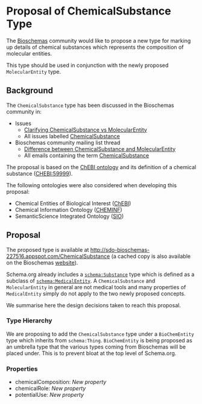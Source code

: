 # Proposal of ChemicalSubstance Type

The [Bioschemas](https://bioschemas.org) community would like to propose a new type for marking up details of chemical substances which represents the composition of molecular entities. 

This type should be used in conjunction with the newly proposed `MolecularEntity` type.

## Background

The `ChemicalSubstance` type has been discussed in the Bioschemas community in:

- Issues
  - [Clarifying ChemicalSubstance vs MolecularEntity](https://github.com/BioSchemas/specifications/issues/327)
  - All issues labelled [ChemicalSubstance](https://github.com/BioSchemas/specifications/issues?utf8=✓&q=label:"type:+ChemicalSubstance")
- Bioschemas community mailing list thread
  - [Difference between ChemicalSubstance and MolecularEntity](https://lists.w3.org/Archives/Public/public-bioschemas/2019Jun/0008.html)
  - All emails containing the term [ChemicalSubstance](https://www.w3.org/Search/Mail/Public/advanced_search?keywords=&hdr-1-name=subject&hdr-1-query=chemicalsubstance&hdr-2-name=from&hdr-2-query=&hdr-3-name=message-id&hdr-3-query=&period_month=&period_year=&index-grp=Public__FULL&index-type=t&type-index=public-bioschemas&resultsperpage=20&sortby=date-asc)

The proposal is based on the [ChEBI ontology](https://www.ebi.ac.uk/chebi/) and its definition of a chemical substance ([CHEBI:59999](https://www.ebi.ac.uk/chebi/searchId.do?chebiId=CHEBI%3A59999)).

The following ontologies were also considered when developing this proposal:

- Chemical Entities of Biological Interest ([ChEBI](https://www.ebi.ac.uk/chebi/))
- Chemical Information Ontology ([CHEMINF](http://semanticchemistry.github.io/semanticchemistry/)) 
- SemanticScience Integrated Ontology ([SIO](http://sio.semanticscience.org/))

## Proposal

The proposed type is available at http://sdo-bioschemas-227516.appspot.com/ChemicalSubstance (a cached copy is also available on the Bioschemas [website](https://bioschemas.org/types/ChemicalSubstance/)).

Schema.org already includes a [`schema:Substance`](https://schema.org/Substance) type which is defined as a subclass of [`schema:MedicalEntity`](https://schema.org/MedicalEntity). A `ChemicalSubstance` and `MolecularEntity` in general are not medical tools and many properties of `MedicalEntity` simply do not apply to the two newly proposed concepts.

We summarise here the design decisions taken to reach this proposal.

### Type Hierarchy

We are proposing to add the `ChemicalSubstance` type under a `BioChemEntity` type which inherits from `schema:Thing`. `BioChemEntity` is being proposed as an umbrella type that the various types coming from Bioschemas will be placed under. This is to prevent bloat at the top level of Schema.org. 

### Properties

- chemicalComposition: *New property*
- chemicalRole: *New property*
- potentialUse: *New property*
